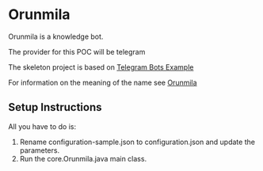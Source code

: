# Orunmila

Orunmila is a knowledge bot.

The provider for this POC will be telegram

The skeleton project is based on [Telegram Bots Example](https://github.com/rubenlagus/TelegramBotsExample/blob/master/HOWTO.md)

For information on the meaning of the name see [Orunmila](https://en.wikipedia.org/wiki/Orunmila)

## Setup Instructions
All you have to do is:
1) Rename configuration-sample.json to configuration.json and update the parameters.
2) Run the core.Orunmila.java main class.
